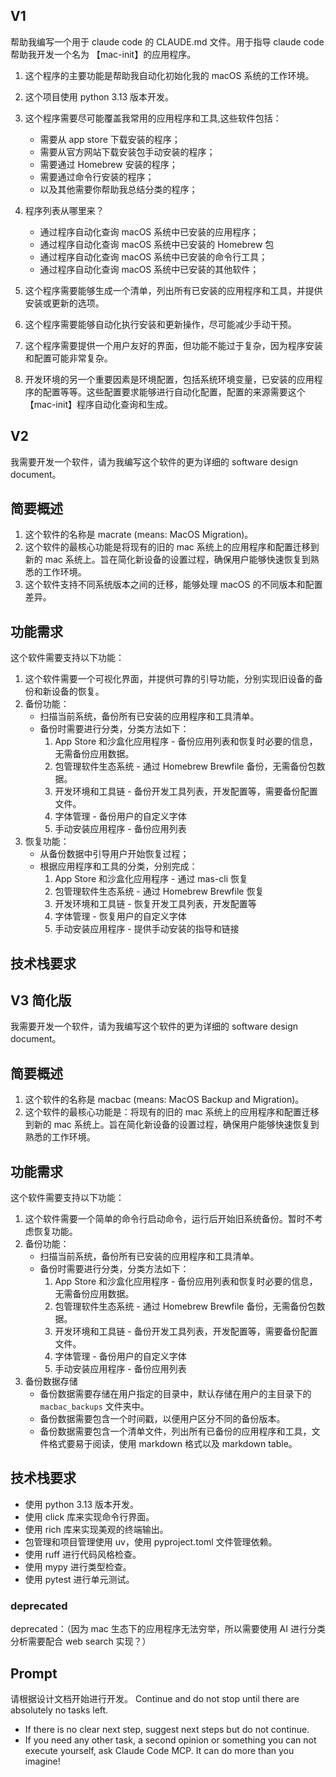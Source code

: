 ## V1

帮助我编写一个用于 claude code 的 CLAUDE.md 文件。用于指导 claude code 帮助我开发一个名为 【mac-init】的应用程序。

1. 这个程序的主要功能是帮助我自动化初始化我的 macOS 系统的工作环境。
2. 这个项目使用 python 3.13 版本开发。
3. 这个程序需要尽可能覆盖我常用的应用程序和工具,这些软件包括：

   - 需要从 app store 下载安装的程序；
   - 需要从官方网站下载安装包手动安装的程序；
   - 需要通过 Homebrew 安装的程序；
   - 需要通过命令行安装的程序；
   - 以及其他需要你帮助我总结分类的程序；

4. 程序列表从哪里来？

   - 通过程序自动化查询 macOS 系统中已安装的应用程序；
   - 通过程序自动化查询 macOS 系统中已安装的 Homebrew 包
   - 通过程序自动化查询 macOS 系统中已安装的命令行工具；
   - 通过程序自动化查询 macOS 系统中已安装的其他软件；

5. 这个程序需要能够生成一个清单，列出所有已安装的应用程序和工具，并提供安装或更新的选项。
6. 这个程序需要能够自动化执行安装和更新操作，尽可能减少手动干预。
7. 这个程序需要提供一个用户友好的界面，但功能不能过于复杂，因为程序安装和配置可能非常复杂。
8. 开发环境的另一个重要因素是环境配置，包括系统环境变量，已安装的应用程序的配置等等。这些配置要求能够进行自动化配置，配置的来源需要这个【mac-init】程序自动化查询和生成。

## V2

我需要开发一个软件，请为我编写这个软件的更为详细的 software design document。

## 简要概述

1. 这个软件的名称是 macrate (means: MacOS Migration)。
2. 这个软件的最核心功能是将现有的旧的 mac 系统上的应用程序和配置迁移到新的 mac 系统上。旨在简化新设备的设置过程，确保用户能够快速恢复到熟悉的工作环境。
3. 这个软件支持不同系统版本之间的迁移，能够处理 macOS 的不同版本和配置差异。

## 功能需求

这个软件需要支持以下功能：

1. 这个软件需要一个可视化界面，并提供可靠的引导功能，分别实现旧设备的备份和新设备的恢复。
2. 备份功能：
   - 扫描当前系统，备份所有已安装的应用程序和工具清单。
   - 备份时需要进行分类，分类方法如下：
     1. App Store 和沙盒化应用程序 - 备份应用列表和恢复时必要的信息，无需备份应用数据。
     2. 包管理软件生态系统 - 通过 Homebrew Brewfile 备份，无需备份包数据。
     3. 开发环境和工具链 - 备份开发工具列表，开发配置等，需要备份配置文件。
     4. 字体管理 - 备份用户的自定义字体
     5. 手动安装应用程序 - 备份应用列表
3. 恢复功能：
   - 从备份数据中引导用户开始恢复过程；
   - 根据应用程序和工具的分类，分别完成：
     1. App Store 和沙盒化应用程序 - 通过 mas-cli 恢复
     2. 包管理软件生态系统 - 通过 Homebrew Brewfile 恢复
     3. 开发环境和工具链 - 恢复开发工具列表，开发配置等
     4. 字体管理 - 恢复用户的自定义字体
     5. 手动安装应用程序 - 提供手动安装的指导和链接

## 技术栈要求

## V3 简化版

我需要开发一个软件，请为我编写这个软件的更为详细的 software design document。

## 简要概述

1. 这个软件的名称是 macbac (means: MacOS Backup and Migration)。
2. 这个软件的最核心功能是：将现有的旧的 mac 系统上的应用程序和配置迁移到新的 mac 系统上。旨在简化新设备的设置过程，确保用户能够快速恢复到熟悉的工作环境。

## 功能需求

这个软件需要支持以下功能：

1. 这个软件需要一个简单的命令行启动命令，运行后开始旧系统备份。暂时不考虑恢复功能。
2. 备份功能：
   - 扫描当前系统，备份所有已安装的应用程序和工具清单。
   - 备份时需要进行分类，分类方法如下：
     1. App Store 和沙盒化应用程序 - 备份应用列表和恢复时必要的信息，无需备份应用数据。
     2. 包管理软件生态系统 - 通过 Homebrew Brewfile 备份，无需备份包数据。
     3. 开发环境和工具链 - 备份开发工具列表，开发配置等，需要备份配置文件。
     4. 字体管理 - 备份用户的自定义字体
     5. 手动安装应用程序 - 备份应用列表
3. 备份数据存储
   - 备份数据需要存储在用户指定的目录中，默认存储在用户的主目录下的 `macbac_backups` 文件夹中。
   - 备份数据需要包含一个时间戳，以便用户区分不同的备份版本。
   - 备份数据需要包含一个清单文件，列出所有已备份的应用程序和工具，文件格式要易于阅读，使用 markdown 格式以及 markdown table。

## 技术栈要求

- 使用 python 3.13 版本开发。
- 使用 click 库来实现命令行界面。
- 使用 rich 库来实现美观的终端输出。
- 包管理和项目管理使用 uv，使用 pyproject.toml 文件管理依赖。
- 使用 ruff 进行代码风格检查。
- 使用 mypy 进行类型检查。
- 使用 pytest 进行单元测试。

### deprecated

deprecated：（因为 mac 生态下的应用程序无法穷举，所以需要使用 AI 进行分类分析需要配合 web search 实现？）

## Prompt

请根据设计文档开始进行开发。
Continue and do not stop until there are absolutely no tasks left.

- If there is no clear next step, suggest next steps but do not continue.
- If you need any other task, a second opinion or something you can not execute yourself, ask Claude Code MCP. It can do more than you imagine!
